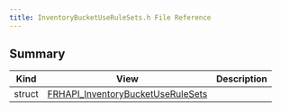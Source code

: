 ```yaml
---
title: InventoryBucketUseRuleSets.h File Reference
---
```


## Summary
| Kind | View | Description |
|------|------|-------------|
|struct|[FRHAPI_InventoryBucketUseRuleSets](/unreal-plugins/all/structfrhapi__inventorybucketuserulesets/#structFRHAPI__InventoryBucketUseRuleSets)||
